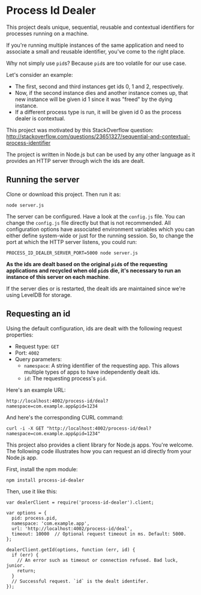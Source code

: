 # Process Id Dealer

This project deals unique, sequential, reusable and contextual identifiers for processes running on a machine.

If you're running multiple instances of the same application and need to associate a small and reusable identifier, you've come to the right place.

Why not simply use `pid`s? Because `pid`s are too volatile for our use case.

Let's consider an example:

* The first, second and third instances get ids 0, 1 and 2, respectively.
* Now, if the second instance dies and another instance comes up, that new instance will be given id 1 since it was "freed" by the dying instance.
* If a different process type is run, it will be given id 0 as the process dealer is contextual.

This project was motivated by this StackOverflow question: http://stackoverflow.com/questions/23651327/sequential-and-contextual-process-identifier

The project is written in Node.js but can be used by any other language as it provides an HTTP server through wich the ids are dealt.

## Running the server

Clone or download this project. Then run it as:

    node server.js

The server can be configured. Have a look at the `config.js` file. You can change the `config.js` file directly but that is not recommended. All configuration options have associated environment variables which you can either define system-wide or just for the running session. So, to change the port at which the HTTP server listens, you could run:

    PROCESS_ID_DEALER_SERVER_PORT=5000 node server.js

**As the ids are dealt based on the original `pid`s of the requesting applications and recycled when old `pid`s die, it's necessary to run an instance of this server on each machine**.

If the server dies or is restarted, the dealt ids are maintained since we're using LevelDB for storage.

## Requesting an id

Using the default configuration, ids are dealt with the following request properties:

* Request type: `GET`
* Port: `4002`
* Query parameters:
    * `namespace`: A string identifier of the requesting app. This allows multiple types of apps to have independently dealt ids.
    * `id`: The requesting process's `pid`.

Here's an example URL:

    http://localhost:4002/process-id/deal?namespace=com.example.app&pid=1234

And here's the corresponding CURL command:

    curl -i -X GET "http://localhost:4002/process-id/deal?namespace=com.example.app&pid=1234"

This project also provides a client library for Node.js apps. You're welcome. The following code illustrates how you can request an id directly from your Node.js app.

First, install the npm module:

    npm install process-id-dealer

Then, use it like this:

    var dealerClient = require('process-id-dealer').client;

    var options = {
      pid: process.pid,
      namespace: 'com.example.app',
      url: 'http://localhost:4002/process-id/deal',
      timeout: 10000  // Optional request timeout in ms. Default: 5000.
    };

    dealerClient.getId(options, function (err, id) {
      if (err) {
        // An error such as timeout or connection refused. Bad luck, junior.
        return;
      }
      // Successful request. `id` is the dealt identifer.
    });


